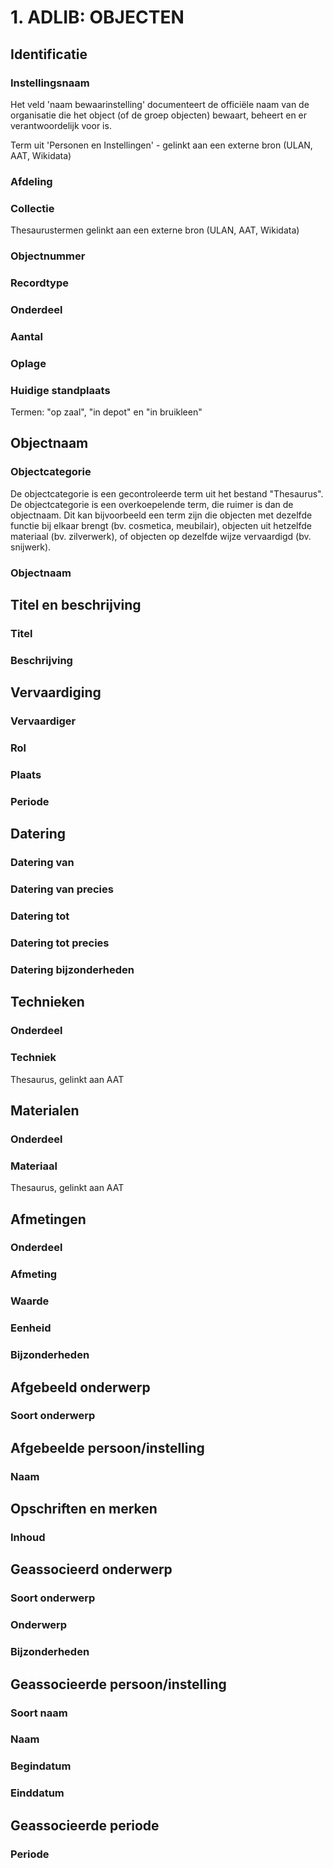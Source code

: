 # 1. ADLIB: OBJECTEN

## Identificatie

### Instellingsnaam

Het veld 'naam bewaarinstelling' documenteert de officiële naam van de organisatie die het object \(of de groep objecten\) bewaart, beheert en er verantwoordelijk voor is.

Term uit 'Personen en Instellingen' - gelinkt aan een externe bron \(ULAN, AAT, Wikidata\)

### Afdeling

### Collectie

Thesaurustermen gelinkt aan een externe bron \(ULAN, AAT, Wikidata\)

### Objectnummer

### Recordtype

### Onderdeel

### Aantal

### Oplage

### Huidige standplaats

Termen: "op zaal", "in depot" en "in bruikleen"



## Objectnaam

### Objectcategorie

De objectcategorie is een gecontroleerde term uit het bestand "Thesaurus". De objectcategorie is een overkoepelende term, die ruimer is dan de objectnaam. Dit kan bijvoorbeeld een term zijn die objecten met dezelfde functie bij elkaar brengt \(bv. cosmetica, meubilair\), objecten uit hetzelfde materiaal \(bv. zilverwerk\), of objecten op dezelfde wijze vervaardigd \(bv. snijwerk\).

### Objectnaam

## Titel en beschrijving

### Titel

### Beschrijving

## Vervaardiging

### Vervaardiger

### Rol

### Plaats

### Periode

## Datering

### Datering van

### Datering van precies 

### Datering tot

### Datering tot precies

### Datering bijzonderheden

## Technieken

### Onderdeel

### Techniek

Thesaurus, gelinkt aan AAT

## Materialen

### Onderdeel

### Materiaal

Thesaurus, gelinkt aan AAT

## Afmetingen

### Onderdeel

### Afmeting

### Waarde

### Eenheid

### Bijzonderheden

## Afgebeeld onderwerp

### Soort onderwerp

## Afgebeelde persoon/instelling

### Naam

## Opschriften en merken

### Inhoud

## Geassocieerd onderwerp

### Soort onderwerp

### Onderwerp

### Bijzonderheden

## Geassocieerde persoon/instelling

### Soort naam

### Naam

### Begindatum

### Einddatum

## Geassocieerde periode

### Periode













